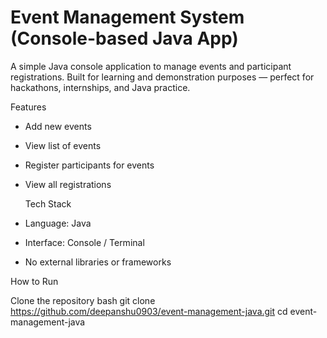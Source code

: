 # Event Management System (Console-based Java App)

A simple Java console application to manage events and participant registrations. Built for learning and demonstration purposes — perfect for hackathons, internships, and Java practice.

Features

- Add new events
- View list of events
- Register participants for events
- View all registrations

  Tech Stack

- Language: Java
- Interface: Console / Terminal
- No external libraries or frameworks

 How to Run

Clone the repository
bash
git clone https://github.com/deepanshu0903/event-management-java.git
cd event-management-java
